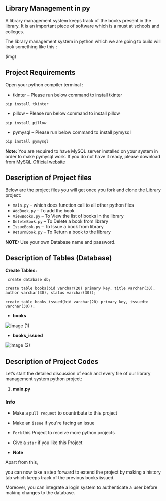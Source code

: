 ## Library Management in py


A library management system keeps track of the books present in the library.
 It is an important piece of software which is a must at schools and colleges. 


The library management system in python which we are going to build will look something like this :

(img)


## Project Requirements

Open your python compiler terminal :

- tkinter – Please run below command to install tkinter

`pip install tkinter`
- pillow – Please run below command to install pillow

`pip install pillow`
- pymysql – Please run below command to install pymysql

`pip install pymysql`

**Note:** You are required to have MySQL server installed on your system in order to make pymysql work. If you do not have it ready, please download from <a href="https://www.mysql.com/downloads/" target="_blank">MySQL Official website</a>



## Description of Project files

Below are the project files you will get once you fork and clone the Library project:

- `main.py` – which does function call to all other python files
- `AddBook.py` – To add the book
- `ViewBooks.py` – To View the list of books in the library
- `DeleteBook.py` – To Delete a book from library
- `IssueBook.py` – To Issue a book from library
- `ReturnBook.py` – To Return a book to the library

**NOTE:** Use your own Database name and password.


## Description of Tables (Database)

**Create Tables:**
```
 create database db;

create table books(bid varchar(20) primary key, title varchar(30), author varchar(30), status varchar(30));

create table books_issued(bid varchar(20) primary key, issuedto varchar(30));
```
- **books**

![image (1)](https://user-images.githubusercontent.com/79866006/207016754-a8c38ce7-c732-4618-b688-b8c65e62bc23.png)


- **books_issued**

![image (2)](https://user-images.githubusercontent.com/79866006/207016822-f44ea6c6-d670-4a0c-8d29-6b1e77ca15d0.png)



## Description of Project Codes

Let’s start the detailed discussion of each and every file of our library management system python project:

1. **main.py**



### Info

- Make a `pull request` to countribute to this project
- Make an `issue` if you're facing an issue
- `Fork` this Project to receive more python projects 
- Give a `star` if you like this Project 



- **Note**

Apart from this,

you can now take a step forward to extend the project by making a history tab which keeps track of the previous books issued.

Moreover, you can integrate a login system to authenticate a user before making changes to the database.




